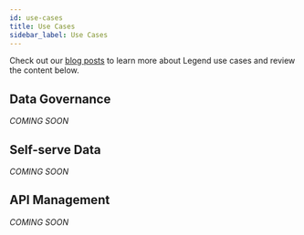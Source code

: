 ```yaml
---
id: use-cases
title: Use Cases
sidebar_label: Use Cases
---
```

Check out our [blog posts](https://legend.finos.org/docs/community/legend-media#blog-posts) to learn more about Legend use cases and review the content below.

## Data Governance

_COMING SOON_

## Self-serve Data

_COMING SOON_

## API Management

_COMING SOON_
